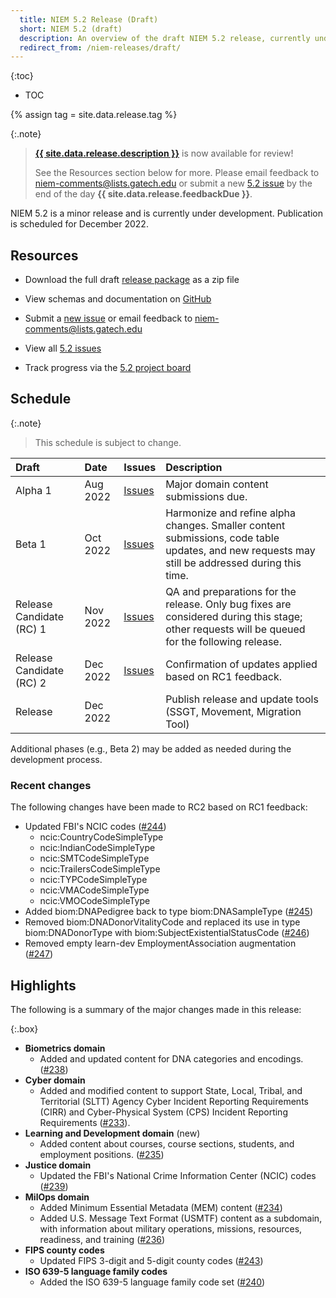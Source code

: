 ```yaml
---
  title: NIEM 5.2 Release (Draft)
  short: NIEM 5.2 (draft)
  description: An overview of the draft NIEM 5.2 release, currently under development.
  redirect_from: /niem-releases/draft/
---
```


{:toc}
- TOC

{% assign tag = site.data.release.tag %}

{:.note}
> **[{{ site.data.release.description }}](https://github.com/NIEM/NIEM-Releases/releases/tag/{{tag}})** is now available for review!
>
> See the Resources section below for more. Please email feedback to [niem-comments@lists.gatech.edu](mailto:niem-comments@lists.gatech.edu) or submit a new [5.2 issue](https://github.com/NIEM/NIEM-Releases/issues/new?labels=5.2) by the end of the day **{{ site.data.release.feedbackDue }}**.

NIEM 5.2 is a minor release and is currently under development.  Publication is scheduled for December 2022.

## Resources

- Download the full draft [release package](https://github.com/NIEM/NIEM-Releases/archive/{{tag}}.zip) as a zip file

- View schemas and documentation on [GitHub](https://github.com/NIEM/NIEM-Releases/tree/{{tag}})
<!-- - View schemas and documentation on [release.niem.gov](https://release.niem.gov/niem/5.1) or [GitHub](https://github.com/NIEM/NIEM-Releases/tree/niem-5.1) -->

- Submit a [new issue](https://github.com/NIEM/NIEM-Releases/issues/new?labels=5.2) or email feedback to <niem-comments@lists.gatech.edu>

- View all [5.2 issues](https://github.com/NIEM/NIEM-Releases/issues?q=is%3Aopen+is%3Aissue+label%3A5.2)

- Track progress via the [5.2 project board](https://github.com/NIEM/NIEM-Releases/projects/7)

## Schedule

{:.note}
> This schedule is subject to change.

Draft | Date | Issues | Description
:------ |:---- |:------ |:-----------
Alpha 1 | Aug 2022 | [Issues](https://github.com/NIEM/NIEM-Releases/issues?q=is%3Aissue+label%3A5.2+milestone%3Aniem-5.2alpha1) | Major domain content submissions due.
Beta 1 | Oct 2022 | [Issues](https://github.com/NIEM/NIEM-Releases/issues?q=is%3Aissue+label%3A5.2+milestone%3Aniem-5.2beta1) | Harmonize and refine alpha changes.  Smaller content submissions, code table updates, and new requests may still be addressed during this time.
Release Candidate (RC) 1 | Nov 2022 | [Issues](https://github.com/NIEM/NIEM-Releases/issues?q=+is%3Aissue+milestone%3Aniem-5.2rc1) | QA and preparations for the release.  Only bug fixes are considered during this stage; other requests will be queued for the following release.
Release Candidate (RC) 2 | Dec 2022 | [Issues](https://github.com/NIEM/NIEM-Releases/issues?q=+is%3Aissue+milestone%3Aniem-5.2rc2) | Confirmation of updates applied based on RC1 feedback.
Release | Dec 2022 | | Publish release and update tools (SSGT, Movement,  Migration Tool)

Additional phases (e.g., Beta 2) may be added as needed during the development process.

### Recent changes

The following changes have been made to RC2 based on RC1 feedback:

- Updated FBI's NCIC codes ([#244](https://github.com/NIEM/NIEM-Releases/issues/244))
  - ncic:CountryCodeSimpleType
  - ncic:IndianCodeSimpleType
  - ncic:SMTCodeSimpleType
  - ncic:TrailersCodeSimpleType
  - ncic:TYPCodeSimpleType
  - ncic:VMACodeSimpleType
  - ncic:VMOCodeSimpleType
- Added biom:DNAPedigree back to type biom:DNASampleType ([#245](https://github.com/NIEM/NIEM-Releases/issues/245))
- Removed biom:DNADonorVitalityCode and replaced its use in type biom:DNADonorType with biom:SubjectExistentialStatusCode ([#246](https://github.com/NIEM/NIEM-Releases/issues/246))
- Removed empty learn-dev EmploymentAssociation augmentation ([#247](https://github.com/NIEM/NIEM-Releases/issues/247))

## Highlights

The following is a summary of the major changes made in this release:

{:.box}
- **Biometrics domain**
  - Added and updated content for DNA categories and encodings. ([#238](https://github.com/NIEM/NIEM-Releases/issues/238))
- **Cyber domain**
  - Added and modified content to support State, Local, Tribal, and Territorial (SLTT) Agency Cyber Incident Reporting Requirements (CIRR) and Cyber-Physical System (CPS) Incident Reporting Requirements ([#233](https://github.com/NIEM/NIEM-Releases/issues/233)).
- **Learning and Development domain** (new)
  - Added content about courses, course sections, students, and employment positions. ([#235](https://github.com/NIEM/NIEM-Releases/issues/235))
- **Justice domain**
  - Updated the FBI's National Crime Information Center (NCIC) codes ([#239](https://github.com/NIEM/NIEM-Releases/issues/239))
- **MilOps domain**
  - Added Minimum Essential Metadata (MEM) content ([#234](https://github.com/NIEM/NIEM-Releases/issues/234))
  - Added U.S. Message Text Format (USMTF) content as a subdomain, with information about military operations, missions, resources, readiness, and training ([#236](https://github.com/NIEM/NIEM-Releases/issues/236))
- **FIPS county codes**
  - Updated FIPS 3-digit and 5-digit county codes ([#243](https://github.com/NIEM/NIEM-Releases/issues/243))
- **ISO 639-5 language family codes**
  - Added the ISO 639-5 language family code set ([#240](https://github.com/NIEM/NIEM-Releases/issues/240))
